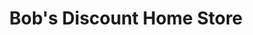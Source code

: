 ---
title: "Bob's Discount Home Store"
url: /south-yarmouth/bobs-discount-home-store/
shop: interior decoration
---